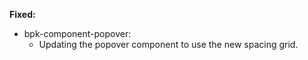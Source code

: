 **Fixed:**

- bpk-component-popover:
  - Updating the popover component to use the new spacing grid.